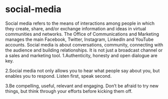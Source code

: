 # social-media
 Social media refers to the means of interactions among people in which they create, share, and/or exchange information and ideas in virtual communities and networks. The Office of Communications and Marketing manages the main Facebook, Twitter, Instagram, LinkedIn and YouTube accounts.
Social media is about conversations, community, connecting with the audience and building relationships. It is not just a broadcast channel or a sales and marketing tool.
1.Authenticity, honesty and open dialogue are key.

2.Social media not only allows you to hear what people say about you, but enables you to respond. Listen first, speak second.

3.Be compelling, useful, relevant and engaging. Don’t be afraid to try new things, but think through your efforts before kicking them off.
